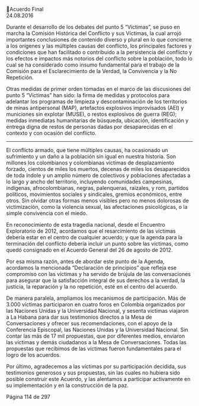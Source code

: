 Acuerdo Final  
24.08.2016 
 
Durante el desarrollo de los debates del punto 5 “Víctimas”, se puso en marcha la Comisión Histórica del 
Conflicto y sus Víctimas, la cual arrojó importantes conclusiones de contenido diverso y plural en lo que 
concierne a los orígenes y las múltiples causas del conflicto, los principales factores y condiciones que han 
facilitado o contribuido a la persistencia del conflicto y los efectos e impactos más notorios del conflicto 
sobre  la  población,    todo  lo  cual  se  ha  considerado  como  insumo  fundamental  para  el  trabajo  de  la 
Comisión para el Esclarecimiento de la Verdad, la Convivencia y la No Repetición. 
 
Otras medidas de primer orden tomadas en el marco de las discusiones del punto  5 “Víctimas” han sido: 
la firma de medidas y protocolos para adelantar los programas de limpieza y descontaminación de los 
territorios  de  minas  antipersonal  (MAP),  artefactos  explosivos  improvisados  (AEI)  y  municiones  sin 
explotar  (MUSE),  o  restos  explosivos  de  guerra  (REG);  medidas  inmediatas  humanitarias  de  búsqueda, 
ubicación, identificación y entrega digna de restos de personas dadas por desaparecidas en el contexto y 
con ocasión del conflicto. 
  
*** 
El conflicto armado, que tiene múltiples causas, ha ocasionado un sufrimiento y un daño a la población 
sin  igual  en  nuestra  historia.  Son  millones  los  colombianos  y  colombianas  víctimas  de  desplazamiento 
forzado, cientos de miles los muertos, decenas de miles los desaparecidos de toda índole y un amplio 
número de colectivos y poblaciones afectadas a lo largo y ancho del territorio, incluyendo comunidades 
campesinas,  indígenas,  afrocolombianas,  negras,  palenqueras,  raizales,  y  rom,  partidos  políticos, 
movimientos  sociales  y  sindicales,  gremios  económicos,  entre  otros.  Sin  olvidar  otras  formas  menos 
visibles pero no menos dolorosas de victimización, como la violencia sexual, las afectaciones psicológicas, 
o la simple convivencia con el miedo. 
 
En reconocimiento de esta tragedia nacional, desde el Encuentro Exploratorio de 2012, acordamos que el 
resarcimiento de las víctimas debería estar en el centro de cualquier acuerdo; y que la agenda para la 
terminación  del  conflicto  debería  incluir  un  punto  sobre  las  víctimas,  como  quedó  consignado  en  el 
Acuerdo General del 26 de agosto de 2012.  
 
Por esa misma razón, antes de abordar este punto de la Agenda, acordamos la mencionada “Declaración 
de principios” que refleja ese compromiso con las víctimas y ha servido de brújula de las conversaciones 
para asegurar que la satisfacción integral de sus derechos a la verdad, la justicia, la reparación y la no 
repetición, esté en el centro del acuerdo. 
 
De manera paralela, ampliamos los mecanismos de participación. Más de 3.000 víctimas participaron en 
cuatro  foros  en  Colombia  organizados  por  las  Naciones  Unidas  y  la  Universidad  Nacional,  y  sesenta 
víctimas viajaron a La Habana para dar sus testimonios directos a la Mesa de Conversaciones y ofrecer sus 
recomendaciones,  con  el  apoyo  de  la  Conferencia  Episcopal,  las  Naciones  Unidas  y  la  Universidad 
Nacional.  Sin  contar  las  más  de  17  mil  propuestas,  que  por  diferentes  medios,  enviaron  las  víctimas  y 
demás  ciudadanos  a  la  Mesa  de  Conversaciones.  Todas  las  propuestas  que  recibimos  de  las  víctimas 
fueron fundamentales para el logro de los acuerdos.  
 
Por último,  agradecemos a las víctimas por su participación decidida, sus testimonios generosos y sus 
propuestas,  sin  las  cuales  no  hubiera  sido  posible  construir  este  Acuerdo,  y  las  alentamos  a  participar 
activamente en su implementación y en la construcción de la paz. 
 
Página 114 de 297 
 

